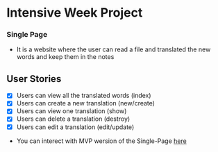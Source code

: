 # Intensive Week Project 
### Single Page
  - It is a website where the user can read a file and translated the new words and keep them in the notes

## User Stories

   * [X] Users can view all the translated words (index)
   * [X] Users can create a new translation (new/create)
   * [X] Users can view one translation (show)
   * [X] Users can delete a translation (destroy)
   * [X] Users can edit a translation (edit/update)

- You can interect with MVP wersion of the Single-Page [here](https://single-page-mvp.herokuapp.com/)

